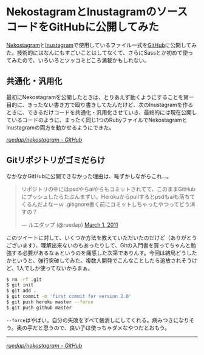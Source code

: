 # <span>NekostagramとInustagramのソースコードを</span><span>GitHubに公開してみた</span>

[Nekostagram](http://nekostagram.heroku.com/)と[Inustagram](http://inustagram.heroku.com/)で使用しているファイル一式を[GitHub](https://github.com/ruedap/nekostagram)に公開してみた。技術的にはなんにもすごいことはしてなくて、さらにSassとか初めて使ってみたので、いろいろとツッコミどころ満載かもしれない。

<!-- READMORE -->

## 共通化・汎用化

最初にNekostagramを公開したときは、とりあえず動くようにすることを第一目的に、きったない書き方で殴り書きしてたんだけど、次のInustagramを作るときに、できるだけコードを共通化・汎用化させていき、最終的には現在公開しているコードのように、まったく同じ1つのRubyファイルでNekostagramとInustagramの両方を動かせるようにできた。

<cite>[ruedap/nekostagram - GitHub](https://github.com/ruedap/nekostagram)</cite>


## Gitリポジトリがゴミだらけ

なかなかGitHubに公開できなかった理由は、恥ずかしながらこれ…。

<blockquote class="c-tweet"><p>リポジトリの中にはpsdやらaiやらもコミットされてて、このままGitHubにプッシュしたらたぶんまずい。Herokuからpullするとpsdもaiも落ちてくるんだよなーｗ .gitignore書く前にコミットしちゃったやつってどう消すの？</p>&mdash; ルエダップ (@ruedap) <a href="https://twitter.com/ruedap/statuses/42569240515067904">March 1, 2011</a></blockquote>
<script async src="//platform.twitter.com/widgets.js" charset="utf-8"></script>

このツイートに対して、いくつか方法を教えていただいたのだけど（ありがとうございます）、理解出来ないのもあったりして、Gitの入門書を買ってちゃんと勉強する必要があるなぁというのを痛感した次第でありんす。今回は結局どうしたかというと、強行突破してみた。複数人開発でこんなことしたら追放されそうけど、1人でしか使ってないからまぁ。

~~~ sh
$ rm -rf .git
$ git init
$ git add .
$ git commit -m 'first commit for version 2.0'
$ git push heroku master --force
$ git push github master
~~~

`--force`はやばい。自分の失敗をすべて帳消しにしてくれる。病みつきになりそう。奥の手だと思うので、良い子は使っちゃダメなやつだとおもう。

* * *

<cite>[ruedap/nekostagram - GitHub](https://github.com/ruedap/nekostagram)</cite>


[^1]: 最初の状態はひどすぎて公開できるものではなかった
